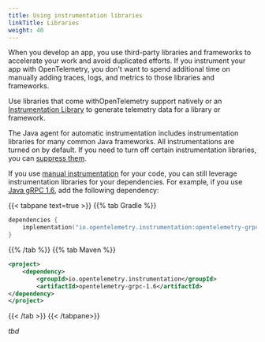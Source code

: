 ```yaml
---
title: Using instrumentation libraries
linkTitle: Libraries
weight: 40
---
```


When you develop an app, you use third-party libraries and frameworks to
accelerate your work and avoid duplicated efforts. If you instrument your
app with OpenTelemetry, you don't want to spend additional time on manually
adding traces, logs, and metrics to those libraries and frameworks. 

Use libraries that come withOpenTelemetry support natively or an
[Instrumentation Library](/docs/concepts/instrumentation/libraries/)
to generate telemetry data for a library or framework.

The Java agent for automatic instrumentation includes instrumentation
libraries for many common Java frameworks. All instrumentations are
turned on by default. If you need to turn off certain instrumentation libraries,
you can [suppress them](../automatic/agent-config/#suppressing-specific-auto-instrumentation).

If you use [manual instrumentation](../manual) for your code, you can still
leverage instrumentation libraries for your dependencies. For example, if
you use [Java gRPC 1.6](https://grpc.io/docs/languages/java/), add the
following dependency:

{{< tabpane text=true >}} {{% tab Gradle %}}

```kotlin
dependencies {
    implementation("io.opentelemetry.instrumentation:opentelemetry-grpc-1.6");
}
```

{{% /tab %}} {{% tab Maven %}}

```xml
<project>
    <dependency>
        <groupId>io.opentelemetry.instrumentation</groupId>
        <artifactId>opentelemetry-grpc-1.6</artifactId>
</dependency>
</project>
```

{{< /tab >}} {{< /tabpane>}}

_tbd_

